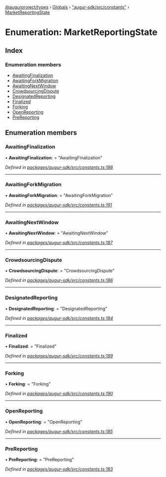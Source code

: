 [@augurproject/types](../README.md) › [Globals](../globals.md) › ["augur-sdk/src/constants"](../modules/_augur_sdk_src_constants_.md) › [MarketReportingState](_augur_sdk_src_constants_.marketreportingstate.md)

# Enumeration: MarketReportingState

## Index

### Enumeration members

* [AwaitingFinalization](_augur_sdk_src_constants_.marketreportingstate.md#awaitingfinalization)
* [AwaitingForkMigration](_augur_sdk_src_constants_.marketreportingstate.md#awaitingforkmigration)
* [AwaitingNextWindow](_augur_sdk_src_constants_.marketreportingstate.md#awaitingnextwindow)
* [CrowdsourcingDispute](_augur_sdk_src_constants_.marketreportingstate.md#crowdsourcingdispute)
* [DesignatedReporting](_augur_sdk_src_constants_.marketreportingstate.md#designatedreporting)
* [Finalized](_augur_sdk_src_constants_.marketreportingstate.md#finalized)
* [Forking](_augur_sdk_src_constants_.marketreportingstate.md#forking)
* [OpenReporting](_augur_sdk_src_constants_.marketreportingstate.md#openreporting)
* [PreReporting](_augur_sdk_src_constants_.marketreportingstate.md#prereporting)

## Enumeration members

###  AwaitingFinalization

• **AwaitingFinalization**: = "AwaitingFinalization"

*Defined in [packages/augur-sdk/src/constants.ts:188](https://github.com/AugurProject/augur/blob/69c4be52bf/packages/augur-sdk/src/constants.ts#L188)*

___

###  AwaitingForkMigration

• **AwaitingForkMigration**: = "AwaitingForkMigration"

*Defined in [packages/augur-sdk/src/constants.ts:191](https://github.com/AugurProject/augur/blob/69c4be52bf/packages/augur-sdk/src/constants.ts#L191)*

___

###  AwaitingNextWindow

• **AwaitingNextWindow**: = "AwaitingNextWindow"

*Defined in [packages/augur-sdk/src/constants.ts:187](https://github.com/AugurProject/augur/blob/69c4be52bf/packages/augur-sdk/src/constants.ts#L187)*

___

###  CrowdsourcingDispute

• **CrowdsourcingDispute**: = "CrowdsourcingDispute"

*Defined in [packages/augur-sdk/src/constants.ts:186](https://github.com/AugurProject/augur/blob/69c4be52bf/packages/augur-sdk/src/constants.ts#L186)*

___

###  DesignatedReporting

• **DesignatedReporting**: = "DesignatedReporting"

*Defined in [packages/augur-sdk/src/constants.ts:184](https://github.com/AugurProject/augur/blob/69c4be52bf/packages/augur-sdk/src/constants.ts#L184)*

___

###  Finalized

• **Finalized**: = "Finalized"

*Defined in [packages/augur-sdk/src/constants.ts:189](https://github.com/AugurProject/augur/blob/69c4be52bf/packages/augur-sdk/src/constants.ts#L189)*

___

###  Forking

• **Forking**: = "Forking"

*Defined in [packages/augur-sdk/src/constants.ts:190](https://github.com/AugurProject/augur/blob/69c4be52bf/packages/augur-sdk/src/constants.ts#L190)*

___

###  OpenReporting

• **OpenReporting**: = "OpenReporting"

*Defined in [packages/augur-sdk/src/constants.ts:185](https://github.com/AugurProject/augur/blob/69c4be52bf/packages/augur-sdk/src/constants.ts#L185)*

___

###  PreReporting

• **PreReporting**: = "PreReporting"

*Defined in [packages/augur-sdk/src/constants.ts:183](https://github.com/AugurProject/augur/blob/69c4be52bf/packages/augur-sdk/src/constants.ts#L183)*
